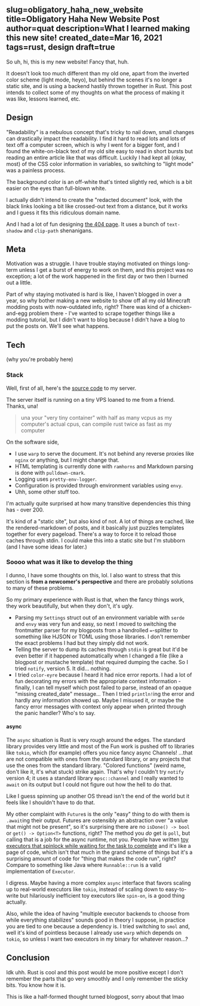 slug=obligatory_haha_new_website
title=Obligatory Haha New Website Post
author=quat
description=What I learned making this new site!
created_date=Mar 16, 2021
tags=rust, design
draft=true
---
So uh, hi, this is my new website! Fancy that, huh.

It doesn't look too much different than my old one, apart from the inverted color scheme (light mode, heyo), but behind the scenes it's no longer a static site, and is using a backend hastily thrown together in Rust. This post intends to collect some of my thoughts on what the process of making it was like, lessons learned, etc.

## Design

"Readability" is a nebulous concept that's tricky to nail down, small changes can drastically impact the readability. I find it hard to read lots and lots of text off a computer screen, which is why I went for a bigger font, and I found the white-on-black text of my old site easy to read in short bursts but reading an entire article like that was difficult. Luckily I had kept all (okay, most) of the CSS color information in variables, so switching to "light mode" was a painless process.

The background color is an off-white that's tinted slightly red, which is a bit easier on the eyes than full-blown white.

I actually didn't intend to create the "redacted document" look, with the black links looking a bit like crossed-out text from a distance, but it works and I guess it fits this ridiculous domain name.

And I had a lot of fun designing [the 404 page](/missing). It uses a bunch of `text-shadow` and `clip-path` shenanigans.

## Meta

Motivation was a struggle. I have trouble staying motivated on things long-term unless I get a burst of energy to work on them, and this project was no exception; a lot of the work happened in the first day or two then I burned out a little.

Part of why staying motivated is hard is like, I haven't blogged in over a year, so why bother making a new website to show off all my old Minecraft modding posts with now-outdated info, right? There was kind of a chicken-and-egg problem there - I've wanted to scrape together things like a modding tutorial, but I didn't want to blog because I didn't have a blog to put the posts on. We'll see what happens.

## Tech

(why you're probably here)

### Stack

Well, first of all, here's the [source code](https://github.com/quat1024/quatweb) to my server.

The server itself is running on a tiny VPS loaned to me from a friend. Thanks, una!

> una your "very tiny container" with half as many vcpus as my computer's actual cpus, can compile rust twice as fast as my computer

On the software side,

* I use `warp` to serve the document. It's not behind any reverse proxies like `nginx` or anything, but I might change that.
* HTML templating is currently done with `ramhorns` and Markdown parsing is done with `pulldown-cmark`.
* Logging uses `pretty-env-logger`.
* Configuration is provided through environment variables using `envy`.
* Uhh, some other stuff too.

I'm actually quite surprised at how many transitive dependencies this thing has - over 200.

It's kind of a "static site", but also kind of not. A lot of things are cached, like the rendered-markdown of posts, and it basically just puzzles templates together for every pageload. There's a way to force it to reload those caches through stdin. I could make this into a static site but I'm stubborn (and I have some ideas for later.)

### Soooo what was it like to develop the thing

I dunno, I have some thoughts on this, lol. I also want to stress that this section is **from a newcomer's perspective** and there are probably solutions to many of these problems.

So my primary experience with Rust is that, when the fancy things work, they work beautifully, but when they don't, it's ugly.

* Parsing my `Settings` struct out of an environment variable with `serde` and `envy` was very fun and easy, so next I moved to switching the frontmatter parser for my blogposts from a handrolled `=`-splitter to something like HJSON or TOML using those libraries. I don't remember the exact problems I had but they simply did not work.
* Telling the server to dump its caches through `stdin` is great but it'd be even better if it happened automatically when I changed a file (like a blogpost or mustache template) that required dumping the cache. So I tried `notify`, version 5. It did... nothing.
* I tried `color-eyre` because I heard it had nice error reports. I had a lot of fun decorating my errors with the appropriate context information - finally, I can tell myself which post failed to parse, instead of an opaque "missing created_date" message... Then I tried `println!`ing the error and hardly any information showed up. Maybe I misused it, or maybe the fancy error messages with context only appear when printed through the panic handler? Who's to say.

#### async

The `async` situation is Rust is very rough around the edges. The standard library provides very little and most of the Fun work is pushed off to libraries like `tokio`, which (for example) offers you nice fancy async Channels! ...that are not compatible with ones from the standard library, or any projects that use the ones from the standard library. "Colored functions" (weird name, don't like it, it's what stuck) strike again. That's why I couldn't try `notify` version 4; it uses a standard library `mpsc::channel` and I really wanted to `await` on its output but I could not figure out how the hell to do that.

Like I guess spinning up another OS thread isn't the end of the world but it feels like I shouldn't have to do that.

My other complaint with `Future`s is the only "easy" thing to do with them is `.await`ing their output. Futures are ostensibly an abstraction over "a value that might not be present", so it's surprising there are no `isDone() -> bool` or `get() -> Option<T>` functions, right? The method you *do* get is `poll`, but calling that is a job for the async runtime, not you. People have written [toy executors that spinlock while waiting for the task to complete](https://crates.io/crates/spin_on) and it's like a page of code, which isn't that much in the grand scheme of things but it's a surprising amount of code for "thing that makes the code run", right? Compare to something like Java where `Runnable::run` is a valid implementation of `Executor`.

I digress. Maybe having a more complex `async` interface that favors scaling up to real-world executors like `tokio`, instead of scaling down to easy-to-write but hilariously inefficient toy executors like `spin-on`, is a good thing actually.

Also, while the idea of having "multiple executor backends to choose from while everything stabilizes" sounds good in theory I suppose, in practice you are tied to one because a dependency is. I tried switching to `smol` and, well it's kind of pointless because I already use `warp` which depends on `tokio`, so unless I want two executors in my binary for whatever reason...?

## Conclusion

Idk uhh. Rust is cool and this post would be more positive except I don't remember the parts that go very smoothly and I only remember the sticky bits. You know how it is.

This is like a half-formed thought turned blogpost, sorry about that lmao